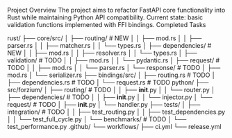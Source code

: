 Project Overview
The project aims to refactor FastAPI core functionality into Rust while maintaining Python API compatibility. Current state: basic validation functions implemented with FFI bindings.
Completed Tasks

rust/
├── core/src/
│   ├── routing/          # NEW
│   │   ├── mod.rs
│   │   ├── parser.rs
│   │   ├── matcher.rs
│   │   └── types.rs
│   ├── dependencies/     # NEW
│   │   ├── mod.rs
│   │   ├── resolver.rs
│   │   └── types.rs
│   ├── validation/       # TODO
│   │   ├── mod.rs
│   │   └── pydantic.rs
│   ├── request/          # TODO
│   │   ├── mod.rs
│   │   └── parser.rs
│   └── response/         # TODO
│       ├── mod.rs
│       └── serializer.rs
├── bindings/src/
│   ├── routing.rs        # TODO
│   ├── dependencies.rs   # TODO
│   └── request.rs        # TODO
python/
├── src/forzium/
│   ├── routing/          # TODO
│   │   ├── __init__.py
│   │   └── router.py
│   ├── dependencies/     # TODO
│   │   ├── __init__.py
│   │   └── injector.py
│   └── request/          # TODO
│       ├── __init__.py
│       └── handler.py
├── tests/
│   ├── integration/      # TODO
│   │   ├── test_routing.py
│   │   ├── test_dependencies.py
│   │   └── test_full_cycle.py
│   └── benchmarks/       # TODO
│       └── test_performance.py
.github/
└── workflows/
    ├── ci.yml
    └── release.yml